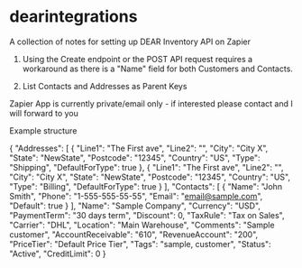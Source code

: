 # dearintegrations
A collection of notes for setting up DEAR Inventory API on Zapier

1. Using the Create endpoint or the POST API request requires a workaround as there is a "Name" field for both Customers and Contacts. 

2. List Contacts and Addresses as Parent Keys

Zapier App is currently private/email only - if interested please contact and I will forward to you

Example structure

{
 "Addresses": [
 {
 "Line1": "The First ave",
 "Line2": "",
 "City": "City X",
 "State": "NewState",
 "Postcode": "12345",
 "Country": "US",
 "Type": "Shipping",
 "DefaultForType": true
 },
 {
 "Line1": "The First ave",
      "Line2": "",
 "City": "City X",
 "State": "NewState",
 "Postcode": "12345",
 "Country": "US",
 "Type": "Billing",
 "DefaultForType": true
 }
 ],
 "Contacts": [
 {
 "Name": "John Smith",
 "Phone": "1-555-555-55-55",
 "Email": "email@sample.com",
 "Default": true
 }
 ],
 "Name": "Sample Company",
 "Currency": "USD",
 "PaymentTerm": "30 days term",
 "Discount": 0,
 "TaxRule": "Tax on Sales",
 "Carrier": "DHL",
 "Location": "Main Warehouse",
 "Comments": "Sample customer",
 "AccountReceivable": "610",
 "RevenueAccount": "200",
 "PriceTier": "Default Price Tier",
 "Tags": "sample, customer",
 "Status": "Active",
 "CreditLimit": 0
}

